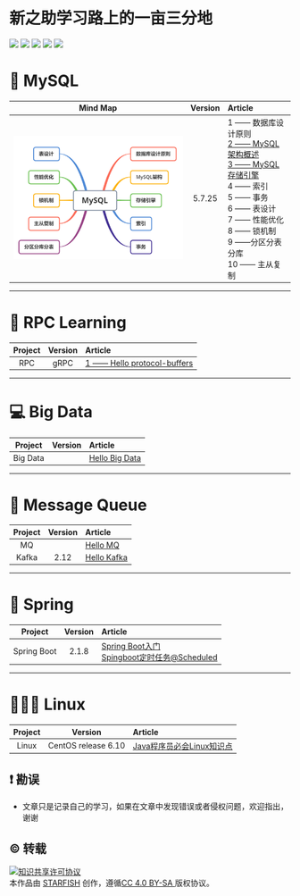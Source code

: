 # 新之助学习路上的一亩三分地

<p>
<img src="https://img.shields.io/badge/language-Java-blue.svg">
<img src="https://img.shields.io/badge/platform-Linux-red.svg">
<a href="https://juejin.im/user/5b8f1d426fb9a019d7477421"><img src="https://img.shields.io/badge/%E6%8E%98%E9%87%91-@lazyegg-FFA500.svg?style=flat&colorA=1970fe"></a>
<a href="https://lazyegg.net"><img src="https://img.shields.io/badge/Blog-lazyegg-80d4f9.svg?style=flat"></a>
<a href="https://blog.csdn.net/u011870547"><img src="https://img.shields.io/badge/CSDN-@大新之助-fd6f32.svg?style=flat&colorA=B22222"></a>
</p>



# :dolphin: MySQL


|                  Mind Map                   | Version | Article                                                      |
| :-----------------------------------------: | :-----: | :----------------------------------------------------------- |
| ![](/docs/_images/mysql/mysql-mind-map.png) | 5.7.25  | 1 —— 数据库设计原则<br/>[2 —— MySQL架构概述](docs/mysql/MySQL-Framework.md)<br/>[3 —— MySQL存储引擎](docs/mysql/MySQL-Storage-Engines.md)<br/>4 —— 索引<br/>5 —— 事务<br/>6 —— 表设计<br/>7 —— 性能优化<br/>8 —— 锁机制<br/>9 ——分区分表分库<br/>10 —— 主从复制<br/> |



----------------------------

# :dog: RPC Learning


| Project | Version | Article                                                      |
| :-----: | :-----: | :----------------------------------------------------------- |
|   RPC   |  gRPC   | [1 —— Hello protocol-buffers]( <https://github.com/Jstarfish/Technical-Learning/blob/master/contents/RPC/Protocol%20Buffers-Hello%20World.md> )<br> |

---------------------------

# :computer: Big Data

| Project  | Version | Article                                                      |
| :------: | :-----: | :----------------------------------------------------------- |
| Big Data |         | [Hello Big Data]( <https://github.com/Jstarfish/Technical-Learning/blob/master/contents/Big%20Data/hello%20big%20data.md>)<br> |

------

#  :email: Message Queue

| Project | Version | Article                                                      |
| :-----: | :-----: | :----------------------------------------------------------- |
|   MQ    |         | [Hello MQ]( <https://github.com/Jstarfish/JavaEgg/blob/master/docs/message-queue/浅谈消息队列及常见的消息中间件.md>)<br> |
|  Kafka  |  2.12   | [Hello Kafka]( <https://github.com/Jstarfish/JavaEgg/blob/master/docs/message-queue/Kafka/Hello-Kafka.md> )<br> |

------

# :leaves: Spring

|   Project   | Version | Article                                                      |
| :---------: | :-----: | :----------------------------------------------------------- |
| Spring Boot |  2.1.8  | [Spring Boot入门]( <https://github.com/Jstarfish/Technical-Learning/blob/master/contents/Spring/spring%20boot%E5%85%A5%E9%97%A8.md>)<br>[Spingboot定时任务@Scheduled](  <https://github.com/Jstarfish/Technical-Learning/blob/master/contents/Spring/Spingboot%E5%AE%9A%E6%97%B6%E4%BB%BB%E5%8A%A1%40Scheduled.md> )<br> |

------



#  👨🏿‍💻  Linux

| Project |       Version       | Article                                                      |
| :-----: | :-----------------: | :----------------------------------------------------------- |
|  Linux  | CentOS release 6.10 | [Java程序员必会Linux知识点]( <https://github.com/Jstarfish/JavaEgg/blob/master/docs/linux/linux.md>)<br> |

## ❗️ 勘误

+ 文章只是记录自己的学习，如果在文章中发现错误或者侵权问题，欢迎指出，谢谢


## ©️ 转载

<a rel="license" href="http://creativecommons.org/licenses/by/4.0/"><img alt="知识共享许可协议" style="border-width:0" src="https://i.creativecommons.org/l/by/4.0/88x31.png" /></a><br />本<span xmlns:dct="http://purl.org/dc/terms/" href="http://purl.org/dc/dcmitype/Text" rel="dct:type">作品</span>由 <a xmlns:cc="http://creativecommons.org/ns#" href="https://github.com/Jstarfish/Technical-Learning" property="cc:attributionName" rel="cc:attributionURL">STARFISH</a> 创作，遵循<a rel="license" href="http://creativecommons.org/licenses/by/4.0/">CC 4.0 BY-SA </a>版权协议。